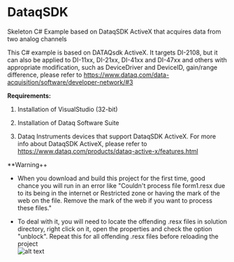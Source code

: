 # DataqSDK
 Skeleton C# Example based on DataqSDK ActiveX that acquires data from two analog channels
 
 This C# example is based on DATAQsdk ActiveX. It targets DI-2108, but it can also be applied to DI-11xx, DI-21xx, DI-41xx and DI-47xx and others with appropriate modification, such as DeviceDriver and DeviceID, gain/range difference, please refer to https://www.dataq.com/data-acquisition/software/developer-network/#3

**Requirements:**

1) Installation of VisualStudio (32-bit)

2) Installation of Dataq Software Suite

3) Dataq Instruments devices that support DataqSDK ActiveX. For more info about DataqSDK ActiveX, please refer to https://www.dataq.com/products/dataq-active-x/features.html

**Warning++

 - When you download and build this project for the first time, good chance you will run in an error like "Couldn't process file form1.resx due to its being in the internet or Restricted zone or having the mark of the web on the file. Remove the mark of the web if you want to process these files."

 - To deal with it, you will need to locate the offending .resx files in solution directory, right click on it, open the properties and check the option "unblock". Repeat this for all offending .resx files before reloading the project <br/>
![alt text](https://www.dataq.com/resources/repository/resxunblock.png "how to unblock resx files")
